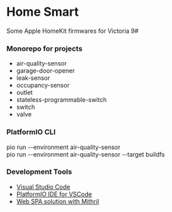 # Home Smart
Some Apple HomeKit firmwares for Victoria 9#

### Monorepo for projects
- air-quality-sensor
- garage-door-opener
- leak-sensor
- occupancy-sensor
- outlet
- stateless-programmable-switch
- switch
- valve

### PlatformIO CLI
pio run --environment air-quality-sensor  
pio run --environment air-quality-sensor --target buildfs

### Development Tools
- [Visual Studio Code](https://code.visualstudio.com/)
- [PlatformIO IDE for VSCode](https://marketplace.visualstudio.com/items?itemName=platformio.platformio-ide)
- [Web SPA solution with Mithril](https://mithril.js.org/)
